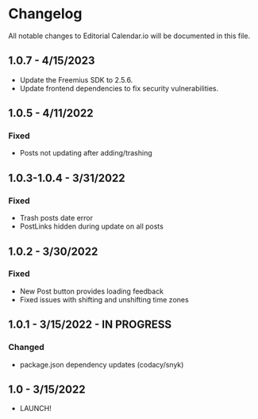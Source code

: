 # Changelog

All notable changes to Editorial Calendar.io will be documented in this file.

## 1.0.7 - 4/15/2023

- Update the Freemius SDK to 2.5.6.
- Update frontend dependencies to fix security vulnerabilities.

## 1.0.5 - 4/11/2022

### Fixed

- Posts not updating after adding/trashing

## 1.0.3-1.0.4 - 3/31/2022

### Fixed

- Trash posts date error
- PostLinks hidden during update on all posts

## 1.0.2 - 3/30/2022

### Fixed

- New Post button provides loading feedback
- Fixed issues with shifting and unshifting time zones

## 1.0.1 - 3/15/2022 - IN PROGRESS

### Changed

- package.json dependency updates (codacy/snyk)

## 1.0 - 3/15/2022

- LAUNCH!
